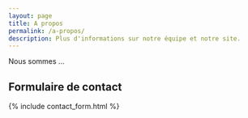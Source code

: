 ```yaml
---
layout: page
title: A propos
permalink: /a-propos/
description: Plus d'informations sur notre équipe et notre site.
---
```


Nous sommes ...

## Formulaire de contact

{% include contact_form.html %}
